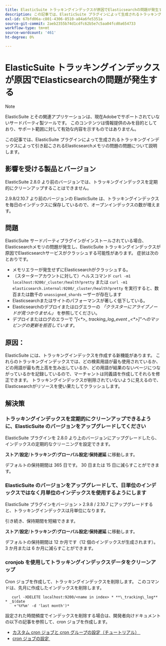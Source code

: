 ```yaml
---
title: ElasticSuite トラッキングインデックスが原因でElasticsearchの問題が発生する
description: この記事では、ElasticSuite プラグインによって生成されるトラッキングインデックスによって引き起こされるElasticsearchメモリの問題の問題について説明します。
exl-id: 67bfd06a-c801-4306-8510-a84a6fe5351a
source-git-commit: 2aeb2355b74d1cdfc62b5e7c5aa04fcd0a654733
workflow-type: tm+mt
source-wordcount: '461'
ht-degree: 0%

---
```


# ElasticSuite トラッキングインデックスが原因でElasticsearchの問題が発生する

>[!NOTE]
>
>ElasticSuite とその関連アプリケーションは、現在Adobeでサポートされていないサードパーティ製ツールです。 このコンテンツは情報提供のみを目的としており、サポート範囲に対して有効な内容を示すものではありません。

この記事では、ElasticSuite プラグインによって生成されるトラッキングインデックスによって引き起こされるElasticsearchメモリの問題の問題について説明します。

## 影響を受ける製品とバージョン

ElasticSuite 2.8.0 より前のバージョンでは、トラッキングインデックスを定期的にクリーンアップすることはできません。

2.9.8/2.10.7 より前のバージョンの ElasticSuite は、トラッキングインデックスを毎日のインデックスに保存しているので、オープンインデックスの数が増えます。

## 問題

ElasticSuite サードパーティプラグインがインストールされている場合、Elasticsearchメモリの問題が発生し、ElasticSuite トラッキングインデックスが原因でElasticsearchサービスがクラッシュする可能性があります。 症状は次のとおりです。

* メモリエラーが発生せずにElasticsearchがクラッシュする。
* （スターターアカウントに対して）ヘルスコマンド `curl -m1 localhost:9200/_cluster/health?pretty` または `curl -m1 elasticsearch.internal:9200/_cluster/health?pretty` を実行すると、数百または数千の `unassigned_shards` ーザーが存在します
* Elasticsearchまたはサイトのパフォーマンスが著しく低下している。
* Elasticsearchのデプロイまたはログエラーの *「クラスターにアライブノードが見つかりません」* を参照してください。
* デプロイまたはログのエラーで *&quot;[&lt;\*>_ tracking_log_event _&lt;\*>]&quot;へのマッピングの更新を拒否しています*。

## 原因：

ElasticSuite には、トラッキングインデックスを作成する新機能があります。 これらのトラッキングインデックスでは、どの検索用語が最も使用されているか、どの用語が最も売上高を生み出しているか、どの用語が結果のないページにつながっているかを記録しているので、マーチャントは同義語を作成してそれらを修正できます。 トラッキングインデックスが削除されていないように見えるので、Elasticsearchがリソースを使い果たしてクラッシュします。

## 解決策

### トラッキングインデックスを定期的にクリーンアップできるように、ElasticSuite のバージョンをアップグレードしてください

ElasticSuite プラグインを 2.8.0 より上のバージョンにアップグレードしたら、インデックスの定期的なクリーニングを設定できます。

**ストア**/**設定**/**トラッキング**/**グローバル設定**/**保持遅延** に移動します。

デフォルトの保持期間は 365 日です。 30 日または 15 日に減らすことができます。

### ElasticSuite のバージョンをアップグレードして、日単位のインデックスではなく月単位のインデックスを使用するようにします

ElasticSuite プラグインをバージョン > 2.9.8 / 2.10.7 にアップグレードすると、トラッキングインデックスは月単位になります。

引き続き、保持期間を短縮できます。

**ストア**/**設定**/**トラッキング**/**グローバル設定**/**保持遅延** に移動します。

デフォルトの保持期間は 12 か月です（12 個のインデックスが生成されます）。 3 か月または 6 か月に減らすことができます。

### cronjob を使用してトラッキングインデックスデータをクリーンアップ

Cron ジョブを作成して、トラッキングインデックスを削除します。 このコマンドは、先月に作成したインデックスを削除します。

```
   curl -XDELETE localhost:9200/<name in index> * **\_tracking\_log** * _$(date
    +'%Y%m' -d 'last month')*
```

設定された時間頻度でインデックスを削除する場合は、開発者向けドキュメントの以下の記事を参照して、cron ジョブを作成します。

* [&#x200B; カスタム cron ジョブと cron グループの設定（チュートリアル） &#x200B;](https://experienceleague.adobe.com/ja/docs/commerce-operations/configuration-guide/crons/custom-cron-tutorial)
* [cron ジョブの設定 &#x200B;](https://experienceleague.adobe.com/ja/docs/commerce-cloud-service/user-guide/configure/app/properties/crons-property)

